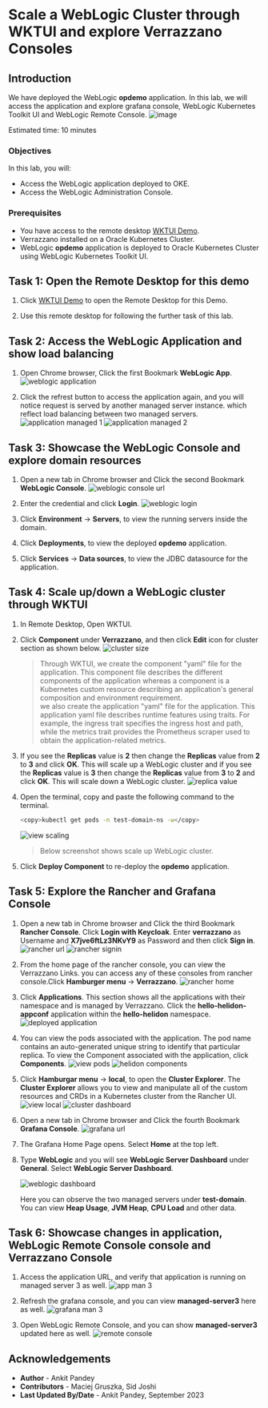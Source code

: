 # Scale a WebLogic Cluster through WKTUI and explore Verrazzano Consoles

## Introduction

We have deployed the WebLogic **opdemo** application. In this lab, we will access the application and explore grafana console, WebLogic Kubernetes Toolkit UI and WebLogic Remote Console.
    ![image](images/image_verrazzano.png)

Estimated time: 10 minutes

### Objectives

In this lab, you will:

* Access the WebLogic application deployed to OKE.
* Access the WebLogic Administration Console.

### Prerequisites

* You have access to the remote desktop [WKTUI Demo](http://129.213.16.175/livelabs/vnc.html?password=LiveLabs.Rocks_99&resize=scale&quality=9&autoconnect=true&reconnect=true).
* Verrazzano installed on a Oracle Kubernetes Cluster.
* WebLogic **opdemo** application is deployed to Oracle Kubernetes Cluster using WebLogic Kubernetes Toolkit UI.


## Task 1: Open the Remote Desktop for this demo

1. Click [WKTUI Demo](http://129.213.16.175/livelabs/vnc.html?password=LiveLabs.Rocks_99&resize=scale&quality=9&autoconnect=true&reconnect=true) to open the Remote Desktop for this Demo.

2. Use this remote desktop for following the further task of this lab.


## Task 2: Access the WebLogic Application and show load balancing

1. Open Chrome browser, Click the first Bookmark **WebLogic App**.
    ![weblogic application](images/weblogic-application.png)

2. Click the refrest button to access the application again, and you will notice request is served by another managed server instance. which reflect load balancing between two managed servers.
    ![application managed 1](images/application-man-1.png)
    ![application managed 2](images/application-man-2.png)

## Task 3: Showcase the WebLogic Console and explore domain resources

1. Open a new tab in Chrome browser and Click the second Bookmark **WebLogic Console**.
    ![weblogic console url](images/weblogic-console-url.png)

2. Enter the credential and click **Login**.
    ![weblogic login](images/weblogic-login.png)

3. Click **Environment** -> **Servers**, to view the running servers inside the domain.
4. Click **Deployments**, to view the deployed **opdemo** application.
5. Click **Services** -> **Data sources**, to view the JDBC datasource for the application.


## Task 4: Scale up/down a WebLogic cluster through WKTUI

1. In Remote Desktop, Open WKTUI. 

2. Click **Component** under **Verrazzano**, and then click **Edit** icon for cluster section as shown below.
    ![cluster size](images/cluster-size.png)
    > Through WKTUI, we create the component "yaml" file for the application. This component file describes the different components of the application whereas a component is a Kubernetes custom resource describing an application's general composition and environment requirement.</br>
     we also create the application "yaml" file for the application. This application yaml file describes runtime features using traits. For example, the ingress trait specifies the ingress host and path, while the metrics trait provides the Prometheus scraper used to obtain the application-related metrics.

3. If you see the **Replicas** value is **2** then change the **Replicas** value from **2** to **3** and click **OK**. This will scale up a WebLogic cluster and if you see the **Replicas** value is **3** then change the **Replicas** value from **3** to **2** and click **OK**.  This will scale down a WebLogic cluster.
    ![replica value](images/replicas-value.png)

4. Open the terminal, copy and paste the following command to the terminal. 
    ```bash
    <copy>kubectl get pods -n test-domain-ns -w</copy>
    ```
    ![view scaling](images/view-scaling.png)
    >  Below screenshot shows scale up WebLogic cluster.

5. Click **Deploy Component** to re-deploy the **opdemo** application.

## Task 5: Explore the Rancher and Grafana Console

1. Open a new tab in Chrome browser and Click the third Bookmark **Rancher Console**. Click **Login with Keycloak**. Enter **verrazzano** as Username and **X7jve6ftLz3NKvY9** as Password and  then click **Sign in**.
    ![rancher url](images/rancher-url.png)
    ![rancher signin](images/rancher-signin.png)

3. From the home page of the rancher console, you can view the Verrazzano Links. you can access any of these consoles from rancher console.Click **Hamburger menu** -> **Verrazzano**.
    ![rancher home](images/rancher-home.png)


4. Click **Applications**. This section shows all the applications with their namespace and is managed by Verrazzano. Click the **hello-helidon-appconf** application within the **hello-helidon** namespace.
    ![deployed application](images/deployed-application.png)


5. You can view the pods associated with the application. The pod name contains an auto-generated unique string to identify that particular replica. To view the Component associated with the application, click **Components**.
    ![view pods](images/view-pods.png)
    ![helidon components](images/weblogic-components.png)


6. Click **Hamburgar menu** -> **local**, to open the **Cluster Explorer**. The **Cluster Explorer** allows you to view and manipulate all of the custom resources and CRDs in a Kubernetes cluster from the Rancher UI.
    ![view local](images/view-local.png)
    ![cluster dashboard](images/cluster-dashboard.png)


7. Open a new tab in Chrome browser and Click the fourth Bookmark **Grafana Console**.
    ![grafana url](images/grafana-url.png)


8. The Grafana Home Page opens. Select **Home**  at the top left.

9. Type **WebLogic** and you will see **WebLogic Server Dashboard** under **General**. Select **WebLogic Server Dashboard**.

    ![weblogic dashboard](images/weblogic-dashboard.png)

    Here you can observe the two managed servers under **test-domain**. You can view **Heap Usage**, **JVM Heap**, **CPU Load** and other data.



## Task 6: Showcase changes in application, WebLogic Remote Console console and Verrazzano Console

1. Access the application URL, and verify that application is running on managed server 3 as well. 
    ![app man 3](images/app-man-3.png)


2. Refresh the grafana console, and you can view **managed-server3** here as well.
    ![grafana man 3](images/grafana-man-3.png)

3. Open WebLogic Remote Console, and you can show **managed-server3** updated here as well.
    ![remote console](images/remote-console.png)

## Acknowledgements

* **Author** -  Ankit Pandey
* **Contributors** - Maciej Gruszka, Sid Joshi
* **Last Updated By/Date** - Ankit Pandey, September 2023
